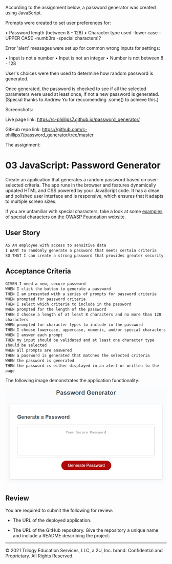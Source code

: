 According to the assignment below, a password generator was created using JavaScript.

Prompts were created to set user preferences for:

• Password length (between 8 - 128)
• Character type used
    -lower case
    -UPPER CASE
    -numb3rs
    -special characters!?


Error 'alert' messages were set up for common wrong inputs for settings:

• Input is not a number
• Input is not an integer
• Number is not between 8 - 128


User's choices were then used to determine how random password is generated.



Once generated, the password is checked to see if all the selected parameters were used at least once, if not a new password is generated.
(Special thanks to Andrew Yu for reccomending .some() to achieve this.)


Screenshots:




Live page link:
https://c-phillips7.github.io/password_generator/

GitHub repo link:
https://github.com/c-phillips7/password_generator/tree/master



The assignment:
# 03 JavaScript: Password Generator

Create an application that generates a random password based on user-selected criteria. The app runs in the browser and features dynamically updated HTML and CSS powered by your JavaScript code. It has a clean and polished user interface and is responsive, which ensures that it adapts to multiple screen sizes.

If you are unfamiliar with special characters, take a look at some [examples of special characters on the OWASP Foundation website](https://www.owasp.org/index.php/Password_special_characters).

## User Story

```
AS AN employee with access to sensitive data
I WANT to randomly generate a password that meets certain criteria
SO THAT I can create a strong password that provides greater security
```

## Acceptance Criteria

```
GIVEN I need a new, secure password
WHEN I click the button to generate a password
THEN I am presented with a series of prompts for password criteria
WHEN prompted for password criteria
THEN I select which criteria to include in the password
WHEN prompted for the length of the password
THEN I choose a length of at least 8 characters and no more than 128 characters
WHEN prompted for character types to include in the password
THEN I choose lowercase, uppercase, numeric, and/or special characters
WHEN I answer each prompt
THEN my input should be validated and at least one character type should be selected
WHEN all prompts are answered
THEN a password is generated that matches the selected criteria
WHEN the password is generated
THEN the password is either displayed in an alert or written to the page
```

The following image demonstrates the application functionality:

![An app window with the label Password Generator, an input field labeled Your Secure Password, and a Generate Password button.](./Assets/03-javascript-homework-demo.png)

## Review

You are required to submit the following for review:

* The URL of the deployed application.

* The URL of the GitHub repository. Give the repository a unique name and include a README describing the project.

- - -
© 2021 Trilogy Education Services, LLC, a 2U, Inc. brand. Confidential and Proprietary. All Rights Reserved.
